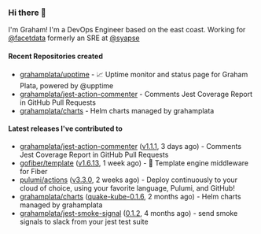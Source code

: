 ### Hi there 👋

I'm Graham! I'm a DevOps Engineer based on the east coast. Working for [@facetdata](https://github.com/facetdata) formerly an SRE at [@syapse](https://github.com/syapse)

#### Recent Repositories created
- [grahamplata/upptime](https://github.com/grahamplata/upptime) - 📈 Uptime monitor and status page for Graham Plata, powered by @upptime
- [grahamplata/jest-action-commenter](https://github.com/grahamplata/jest-action-commenter) - Comments Jest Coverage Report in GitHub Pull Requests
- [grahamplata/charts](https://github.com/grahamplata/charts) - Helm charts managed by grahamplata

#### Latest releases I've contributed to


- [grahamplata/jest-action-commenter](https://github.com/grahamplata/jest-action-commenter) ([v1.1.1](https://github.com/grahamplata/jest-action-commenter/releases/tag/v1.1.1), 3 days ago) - Comments Jest Coverage Report in GitHub Pull Requests
- [gofiber/template](https://github.com/gofiber/template) ([v1.6.13](https://github.com/gofiber/template/releases/tag/v1.6.13), 1 week ago) - 🧬 Template engine middleware for Fiber
- [pulumi/actions](https://github.com/pulumi/actions) ([v3.3.0](https://github.com/pulumi/actions/releases/tag/v3.3.0), 2 weeks ago) - Deploy continuously to your cloud of choice, using your favorite language, Pulumi, and GitHub!
- [grahamplata/charts](https://github.com/grahamplata/charts) ([quake-kube-0.1.6](https://github.com/grahamplata/charts/releases/tag/quake-kube-0.1.6), 2 months ago) - Helm charts managed by grahamplata
- [grahamplata/jest-smoke-signal](https://github.com/grahamplata/jest-smoke-signal) ([0.1.2](https://github.com/grahamplata/jest-smoke-signal/releases/tag/0.1.2), 4 months ago) - send smoke signals to slack from your jest test suite
